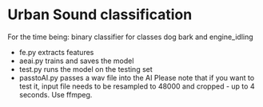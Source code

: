# Urban Sound classification
For the time being: binary classifier for classes dog bark and engine_idling
- fe.py extracts features
- aeai.py trains and saves the model
- test.py runs the model on the testing set 
- passtoAI.py passes a wav file into the AI
Please note that if you want to test it, input file needs to be resampled to 48000 and cropped - up to 4 seconds. Use ffmpeg.
